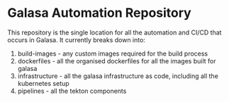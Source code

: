 # Galasa Automation Repository

This repository is the single location for all the automation and CI/CD that occurs in Galasa. It currently breaks down into:
1. build-images - any custom images required for the build process
1. dockerfiles - all the organised dockerfiles for all the images built for galasa
1. infrastructure - all the galasa infrastructure as code, including all the kubernetes setup
1. pipelines - all the tekton components